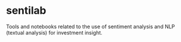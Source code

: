 # sentilab
Tools and notebooks related to the use of sentiment analysis and NLP (textual analysis) for investment insight.
